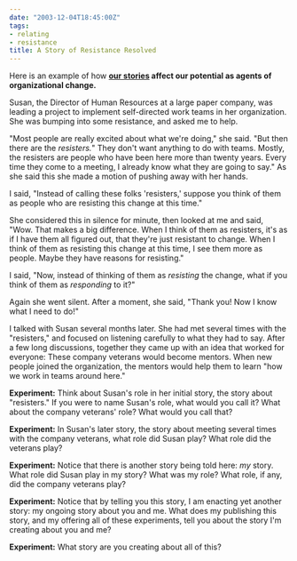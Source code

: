 ```yaml
---
date: "2003-12-04T18:45:00Z"
tags:
- relating
- resistance
title: A Story of Resistance Resolved
---
```


<p> Here is an example of how <strong>
<a href="/posts/2003/12/a_relationship_is_a_story/">our stories</a> affect our potential as agents of organizational change. </strong>
</p>
<p> Susan, the Director of Human Resources at a large paper company, was leading a project to implement self-directed work teams in her organization. She was bumping into some resistance, and asked me to help. </p>
<p> "Most people are really excited about what we're doing," she said. "But then there are the <em>resisters.</em>" They don't want anything to do with teams. Mostly, the resisters are people who have been here more than twenty years. Every time they come to a meeting, I already know what they are going to say." As she said this she made a motion of pushing away with her hands. </p>
<p> I said, "Instead of calling these folks 'resisters,' suppose you think of them as people who are resisting this change at this time." </p>
<p> She considered this in silence for minute, then looked at me and said, "Wow. That makes a big difference. When I think of them as resisters, it's as if I have them all figured out, that they're just resistant to change. When I think of them as resisting this change at this time, I see them more as people. Maybe they have reasons for resisting." </p>
<p> I said, "Now, instead of thinking of them as <em>resisting</em> the change, what if you think of them as <em>responding</em> to it?" </p>
<p> Again she went silent. After a moment, she said, "Thank you! Now I know what I need to do!" </p>
<p> I talked with Susan several months later. She had met several times with the "resisters," and focused on listening carefully to what they had to say. After a few long discussions, together they came up with an idea that worked for everyone: These company veterans would become mentors. When new people joined the organization, the mentors would help them to learn "how we work in teams around here." </p>
<p>
<strong>Experiment:</strong> Think about Susan's role in her initial story, the story about "resisters." If you were to name Susan's role, what would you call it? What about the company veterans' role? What would you call that? </p>
<p>
<strong>Experiment:</strong> In Susan's later story, the story about meeting several times with the company veterans, what role did Susan play? What role did the veterans play? </p>
<p>
<strong>Experiment:</strong> Notice that there is another story being told here: <em>my</em> story. What role did Susan play in my story? What was my role? What role, if any, did the company veterans play? </p>
<p>
<strong>Experiment:</strong> Notice that by telling you this story, I am enacting yet another story: my ongoing story about you and me. What does my publishing this story, and my offering all of these experiments, tell you about the story I'm creating about you and me? </p>
<p>
<strong>Experiment:</strong> What story are you creating about all of this? </p>
